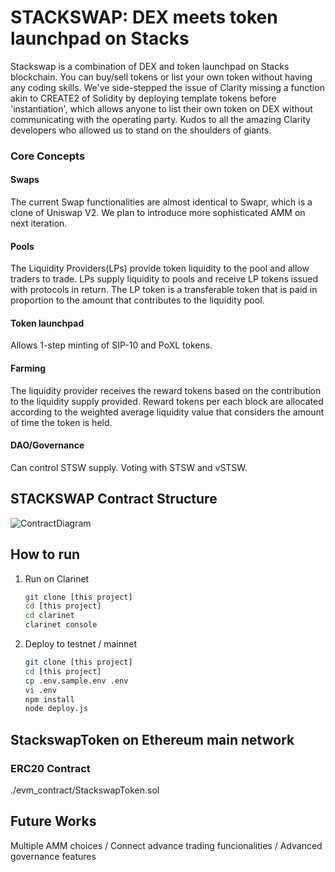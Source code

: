 # STACKSWAP: DEX meets token launchpad on Stacks

Stackswap is a combination of DEX and token launchpad on Stacks blockchain. You can buy/sell tokens or list your own token without having any coding skills. We've side-stepped the issue of Clarity missing a function akin to CREATE2 of Solidity by deploying template tokens before 'instantiation', which allows anyone to list their own token on DEX without communicating with the operating party. Kudos to all the amazing Clarity developers who allowed us to stand on the shoulders of giants. 

### Core Concepts
#### Swaps
The current Swap functionalities are almost identical to Swapr, which is a clone of Uniswap V2. We plan to introduce more sophisticated AMM on next iteration.
#### Pools
The Liquidity Providers(LPs) provide token liquidity to the pool and allow traders to trade. LPs supply liquidity to pools and receive LP tokens issued with protocols in return. The LP token is a transferable token that is paid in proportion to the amount that contributes to the liquidity pool. 
#### Token launchpad
Allows 1-step minting of SIP-10 and PoXL tokens.  
#### Farming
The liquidity provider receives the reward tokens based on the contribution to the liquidity supply provided. Reward tokens per each block are allocated according to the weighted average liquidity value that considers the amount of time the token is held.
#### DAO/Governance
Can control STSW supply. Voting with STSW and vSTSW. 


## STACKSWAP Contract Structure
![ContractDiagram](./contract_diagram.jpg)



## How to run
1. Run on Clarinet

    ```bash
    git clone [this project]
    cd [this project]
    cd clarinet 
    clarinet console
    ```
2. Deploy to testnet / mainnet
    ```bash
    git clone [this project]
    cd [this project]
    cp .env.sample.env .env
    vi .env
    npm install
    node deploy.js
    ```
## StackswapToken on Ethereum main network
### ERC20 Contract 
./evm_contract/StackswapToken.sol

## Future Works
Multiple AMM choices /
Connect advance trading funcionalities /
Advanced governance features


